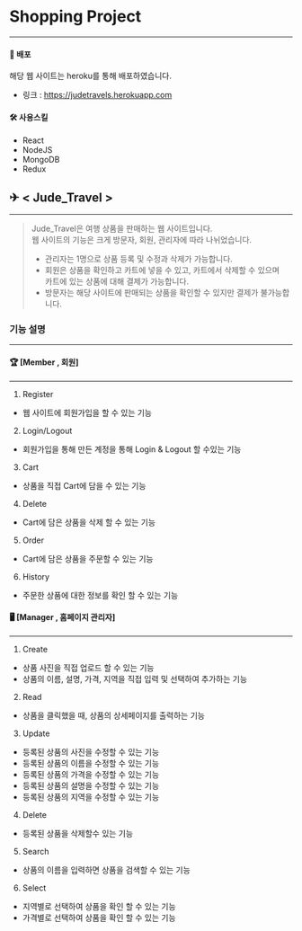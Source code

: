 # Shopping Project
 -------
#### 📣 배포
해당 웹 사이트는 heroku를 통해 배포하였습니다.
* 링크 : <https://judetravels.herokuapp.com>
 
#### 🛠 사용스킬
* React
* NodeJS
* MongoDB
* Redux

## ✈ < Jude_Travel >
-------
> Jude_Travel은 여행 상품을 판매하는 웹 사이트입니다.   
> 웹 사이트의 기능은 크게 방문자, 회원, 관리자에 따라 나뉘었습니다.
> * 관리자는 1명으로 상품 등록 및 수정과 삭제가 가능합니다.
> * 회원은 상품을 확인하고 카트에 넣을 수 있고, 카트에서 삭제할 수 있으며   
> 카트에 있는 상품에 대해 결제가 가능합니다.
> * 방문자는 해당 사이트에 판매되는 상품을 확인할 수 있지만 결제가 불가능합니다.

### 기능 설명
------
#### 🏆 [Member , 회원]
-----
1. Register
 * 웹 사이트에 회원가입을 할 수 있는 기능
2. Login/Logout
 * 회원가입을 통해 만든 계정을 통해 Login & Logout 할 수있는 기능
3. Cart
 * 상품을 직접 Cart에 담을 수 있는 기능
4. Delete
 * Cart에 담은 상품을 삭제 할 수 있는 기능
5. Order
 * Cart에 담은 상품을 주문할 수 있는 기능
6. History
 * 주문한 상품에 대한 정보를 확인 할 수 있는 기능
#### 🖥 [Manager , 홈페이지 관리자]
------
1. Create
* 상품 사진을 직접 업로드 할 수 있는 기능
* 상품의 이름, 설명, 가격, 지역을 직접 입력 및 선택하여 추가하는 기능   

2. Read
* 상품을 클릭했을 때, 상품의 상세페이지를 출력하는 기능  

3. Update
* 등록된 상품의 사진을 수정할 수 있는 기능
* 등록된 상품의 이름을 수정할 수 있는 기능
* 등록된 상품의 가격을 수정할 수 있는 기능
* 등록된 상품의 설명을 수정할 수 있는 기능
* 등록된 상품의 지역을 수정할 수 있는 기능

4. Delete
* 등록된 상품을 삭제할수 있는 기능

5. Search
* 상품의 이름을 입력하면 상품을 검색할 수 있는 기능

6. Select
* 지역별로 선택하여 상품을 확인 할 수 있는 기능
* 가격별로 선택하여 상품을 확인 할 수 있는 기능 

